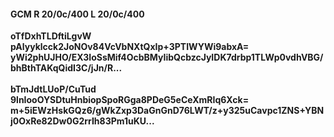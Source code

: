 #### GCM R 20/0c/400 L 20/0c/400
**oTfDxhTLDftiLgvW**<br/>**pAlyyklcck2JoNOv84VcVbNXtQxIp+3PTIWYWi9abxA=**<br/>**yWi2phUJHO/EX3IoSsMif4OcbBMyIibQcbzcJyIDK7drbp1TLWp0vdhVBG/bhBthTAKqQidI3C/jJn/R...**<br/><br/>
**bTmJdtLUoP/CuTud**<br/>**9lnIooOYSDtuHnbiopSpoRGga8PDeG5eCeXmRIq6Xck=**<br/>**m+5iEWzHskGQz6/gWkZxp3DaGnGnD76LWT/z+y325uCavpc1ZNS+YBNj0OxRe82Dw0G2rrIh83Pm1uKU...**